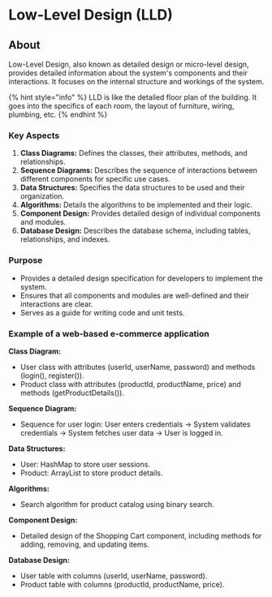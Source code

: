 # Low-Level Design (LLD)

## About

Low-Level Design, also known as detailed design or micro-level design, provides detailed information about the system's components and their interactions. It focuses on the internal structure and workings of the system.

{% hint style="info" %}
LLD is like the detailed floor plan of the building. It goes into the specifics of each room, the layout of furniture, wiring, plumbing, etc.
{% endhint %}

### **Key Aspects**

1. **Class Diagrams:** Defines the classes, their attributes, methods, and relationships.
2. **Sequence Diagrams:** Describes the sequence of interactions between different components for specific use cases.
3. **Data Structures:** Specifies the data structures to be used and their organization.
4. **Algorithms:** Details the algorithms to be implemented and their logic.
5. **Component Design:** Provides detailed design of individual components and modules.
6. **Database Design:** Describes the database schema, including tables, relationships, and indexes.

### **Purpose**

* Provides a detailed design specification for developers to implement the system.
* Ensures that all components and modules are well-defined and their interactions are clear.
* Serves as a guide for writing code and unit tests.

### Example of a web-based e-commerce application

**Class Diagram:**

* User class with attributes (userId, userName, password) and methods (login(), register()).
* Product class with attributes (productId, productName, price) and methods (getProductDetails()).

**Sequence Diagram:**

* Sequence for user login: User enters credentials -> System validates credentials -> System fetches user data -> User is logged in.

**Data Structures:**

* User: HashMap to store user sessions.
* Product: ArrayList to store product details.

**Algorithms:**

* Search algorithm for product catalog using binary search.

**Component Design:**

* Detailed design of the Shopping Cart component, including methods for adding, removing, and updating items.

**Database Design:**

* User table with columns (userId, userName, password).
* Product table with columns (productId, productName, price).

